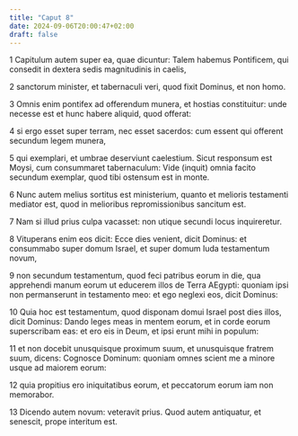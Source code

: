 ```yaml
---
title: "Caput 8"
date: 2024-09-06T20:00:47+02:00
draft: false
---
```



1 Capitulum autem super ea, quae dicuntur: Talem habemus Pontificem, qui consedit in dextera sedis magnitudinis in caelis,

2 sanctorum minister, et tabernaculi veri, quod fixit Dominus, et non homo.

3 Omnis enim pontifex ad offerendum munera, et hostias constituitur: unde necesse est et hunc habere aliquid, quod offerat:

4 si ergo esset super terram, nec esset sacerdos: cum essent qui offerent secundum legem munera,

5 qui exemplari, et umbrae deserviunt caelestium. Sicut responsum est Moysi, cum consummaret tabernaculum: Vide (inquit) omnia facito secundum exemplar, quod tibi ostensum est in monte.

6 Nunc autem melius sortitus est ministerium, quanto et melioris testamenti mediator est, quod in melioribus repromissionibus sancitum est.

7 Nam si illud prius culpa vacasset: non utique secundi locus inquireretur.

8 Vituperans enim eos dicit: Ecce dies venient, dicit Dominus: et consummabo super domum Israel, et super domum Iuda testamentum novum,

9 non secundum testamentum, quod feci patribus eorum in die, qua apprehendi manum eorum ut educerem illos de Terra AEgypti: quoniam ipsi non permanserunt in testamento meo: et ego neglexi eos, dicit Dominus:

10 Quia hoc est testamentum, quod disponam domui Israel post dies illos, dicit Dominus: Dando leges meas in mentem eorum, et in corde eorum superscribam eas: et ero eis in Deum, et ipsi erunt mihi in populum:

11 et non docebit unusquisque proximum suum, et unusquisque fratrem suum, dicens: Cognosce Dominum: quoniam omnes scient me a minore usque ad maiorem eorum:

12 quia propitius ero iniquitatibus eorum, et peccatorum eorum iam non memorabor.

13 Dicendo autem novum: veteravit prius. Quod autem antiquatur, et senescit, prope interitum est.


